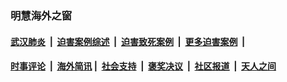
### 明慧海外之窗

####  [武汉肺炎](indexes/365.md?t=06110001) &nbsp;|&nbsp;  [迫害案例综述](indexes/328.md?t=06110001) &nbsp;|&nbsp; [迫害致死案例](indexes/277.md?t=06110001)  &nbsp;|&nbsp; [更多迫害案例](indexes/81.md?t=06110001)  &nbsp;|&nbsp; 
####  [时事评论](indexes/19.md?t=06110001) &nbsp;|&nbsp; [海外简讯](indexes/245.md?t=06110001)&nbsp;|&nbsp;  [社会支持](indexes/140.md?t=06110001) &nbsp;|&nbsp; [褒奖决议](indexes/282.md?t=06110001) &nbsp;|&nbsp; [社区报道](indexes/91.md?t=06110001)  &nbsp;|&nbsp; [天人之间](indexes/78.md?t=06110001) 

